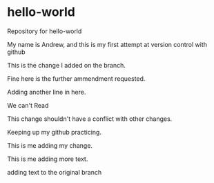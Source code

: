 # hello-world

Repository for hello-world

My name is Andrew, and this is my first attempt at version control with github

This is the change I added on the branch.

Fine here is the further ammendment requested.

Adding another line in here.

We can't Read

This change shouldn't have a conflict with other changes.

Keeping up my github practicing.

This is me adding my change.

This is me adding more text.

adding text to the original branch

